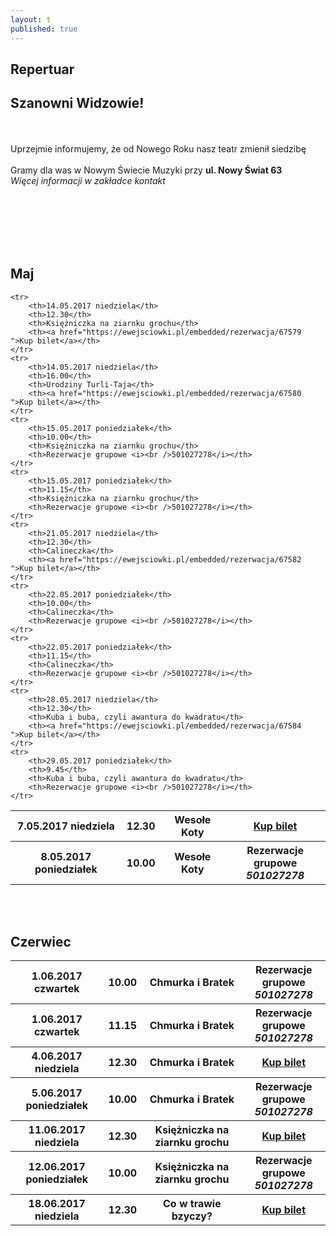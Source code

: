 ```yaml
---
layout: t
published: true
---
```


<link rel="stylesheet" href="https://unpkg.com/purecss@0.6.2/build/pure-min.css" integrity="sha384-UQiGfs9ICog+LwheBSRCt1o5cbyKIHbwjWscjemyBMT9YCUMZffs6UqUTd0hObXD" crossorigin="anonymous">







## Repertuar  

## Szanowni Widzowie!
<br /><br /> Uprzejmie informujemy, że od Nowego Roku nasz teatr zmienił siedzibę
<br /><br />
Gramy dla was w Nowym Świecie Muzyki przy <strong>ul. Nowy Świat 63</strong> <br />
<i> Więcej informacji w zakładce kontakt</i> 
<br /><br /><br /><br /> 
	
<br /><br />

## Maj

<table class="pure-table">
	<tr>
		<th>7.05.2017 niedziela</th>
		<th>12.30</th>
		<th>Wesołe Koty</th>
		<th><a href="https://ewejsciowki.pl/embedded/rezerwacja/67574
    ">Kup bilet</a></th>
	</tr>
	<tr>
		<th>8.05.2017 poniedziałek</th>
		<th>10.00</th>
		<th>Wesołe Koty</th>
		<th>Rezerwacje grupowe <i><br />501027278</i></th>
	</tr>
	
	<tr>
		<th>14.05.2017 niedziela</th>
		<th>12.30</th>
		<th>Księżniczka na ziarnku grochu</th>
		<th><a href="https://ewejsciowki.pl/embedded/rezerwacja/67579
    ">Kup bilet</a></th>
	</tr>
	<tr>
		<th>14.05.2017 niedziela</th>
		<th>16.00</th>
		<th>Urodziny Turli-Taja</th>
		<th><a href="https://ewejsciowki.pl/embedded/rezerwacja/67580
    ">Kup bilet</a></th>
	</tr>
	<tr>
		<th>15.05.2017 poniedziałek</th>
		<th>10.00</th>
		<th>Księżniczka na ziarnku grochu</th>
		<th>Rezerwacje grupowe <i><br />501027278</i></th>
	</tr>
	<tr>
		<th>15.05.2017 poniedziałek</th>
		<th>11.15</th>
		<th>Księżniczka na ziarnku grochu</th>
		<th>Rezerwacje grupowe <i><br />501027278</i></th>
	</tr>
	<tr>
		<th>21.05.2017 niedziela</th>
		<th>12.30</th>
		<th>Calineczka</th>
		<th><a href="https://ewejsciowki.pl/embedded/rezerwacja/67582
    ">Kup bilet</a></th>
	</tr>
	<tr>
		<th>22.05.2017 poniedziałek</th>
		<th>10.00</th>
		<th>Calineczka</th>
		<th>Rezerwacje grupowe <i><br />501027278</i></th>
	</tr>
	<tr>
		<th>22.05.2017 poniedziałek</th>
		<th>11.15</th>
		<th>Calineczka</th>
		<th>Rezerwacje grupowe <i><br />501027278</i></th>
	</tr>
	<tr>
		<th>28.05.2017 niedziela</th>
		<th>12.30</th>
		<th>Kuba i buba, czyli awantura do kwadratu</th>
		<th><a href="https://ewejsciowki.pl/embedded/rezerwacja/67584
    ">Kup bilet</a></th>
	</tr>
	<tr>
		<th>29.05.2017 poniedziałek</th>
		<th>9.45</th>
		<th>Kuba i buba, czyli awantura do kwadratu</th>
		<th>Rezerwacje grupowe <i><br />501027278</i></th>
	</tr>
</table>

<br /><br />

## Czerwiec

<table class="pure-table">
	<tr>
		<th>1.06.2017 czwartek</th>
		<th>10.00</th>
		<th>Chmurka i Bratek</th>
		<th>Rezerwacje grupowe <i><br />501027278</i></th>
	</tr>
	<tr>
		<th>1.06.2017 czwartek</th>
		<th>11.15</th>
		<th>Chmurka i Bratek</th>
		<th>Rezerwacje grupowe <i><br />501027278</i></th>
	</tr>
	<tr>
		<th>4.06.2017 niedziela</th>
		<th>12.30</th>
		<th>Chmurka i Bratek</th>
		<th><a href="https://ewejsciowki.pl/embedded/rezerwacja/67918
    ">Kup bilet</a></th>
	</tr>
	<tr>
		<th>5.06.2017 poniedziałek</th>
		<th>10.00</th>
		<th>Chmurka i Bratek</th>
		<th>Rezerwacje grupowe <i><br />501027278</i></th>
	</tr>
	<tr>
		<th>11.06.2017 niedziela</th>
		<th>12.30</th>
		<th>Księżniczka na ziarnku grochu</th>
		<th><a href="https://ewejsciowki.pl/embedded/rezerwacja/67919
    ">Kup bilet</a></th>
	</tr>
	<tr>
		<th>12.06.2017 poniedziałek</th>
		<th>10.00</th>
		<th>Księżniczka na ziarnku grochu</th>
		<th>Rezerwacje grupowe <i><br />501027278</i></th>
	</tr>
	<tr>
		<th>18.06.2017 niedziela</th>
		<th>12.30</th>
		<th>Co w trawie bzyczy?</th>
		<th><a href="https://ewejsciowki.pl/embedded/rezerwacja/67921
    ">Kup bilet</a></th>
	</tr>
	
</table>



<style>
.pure-table thead {
    background-color: rgba(143, 223, 255, 0.19) !important;
    color: #000;
    text-align: left;
    vertical-align: bottom;
}
</style>
